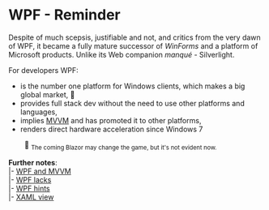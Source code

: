 # WPF - Reminder

Despite of much scepsis, justifiable and not, and critics from the very dawn of WPF, it became a fully mature successor of _WinForms_ and a platform of Microsoft products. Unlike its Web companion _manqué_ - Silverlight.

For developers WPF:

+ is the number one platform for Windows clients, which makes a big global market,&nbsp;🙋
+ provides full stack dev without the need to use other platforms and languages,
+ implies [MVVM](https://learn.microsoft.com/en-us/dotnet/architecture/maui/mvvm) and has promoted it to other platforms,
+ renders direct hardware acceleration since Windows&nbsp;7

&nbsp;&nbsp;&nbsp;&nbsp;&nbsp;&nbsp;&nbsp;&nbsp;🙋 <sub>The coming Blazor may change the game, but it's not evident now.</sub>

__Further notes__:\
|- [WPF and MVVM](README+/mvvm/)\
|- [WPF lacks](README+/wpf-drawbacks.md)\
|- [WPF hints](README+/wpf-hints.md)\
|- [XAML view](README+/wpf-xaml_view.md)
